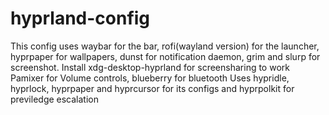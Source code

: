 # hyprland-config
This config uses waybar for the bar, rofi(wayland version) for the launcher, hyprpaper for wallpapers, dunst for notification daemon, grim and slurp for screenshot.
Install xdg-desktop-hyprland for screensharing to work
Pamixer for Volume controls, blueberry for bluetooth
Uses hypridle, hyprlock, hyprpaper and hyprcursor for its configs and hyprpolkit for previledge escalation
